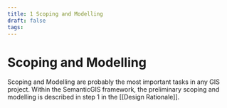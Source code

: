 ```yaml
---
title: 1 Scoping and Modelling
draft: false
tags:
---
```

 
# Scoping and Modelling
Scoping and Modelling are probably the most important tasks in any GIS project.
Within the SemanticGIS framework, the preliminary scoping and modelling is described in step 1 in the [[Design Rationale]]. 